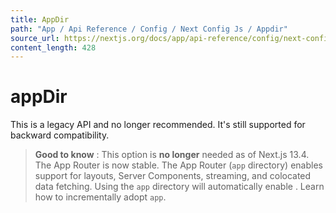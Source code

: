 ```yaml
---
title: AppDir
path: "App / Api Reference / Config / Next Config Js / Appdir"
source_url: https://nextjs.org/docs/app/api-reference/config/next-config-js/appDir
content_length: 428
---
```


# appDir
This is a legacy API and no longer recommended. It's still supported for backward compatibility.
> **Good to know** : This option is **no longer** needed as of Next.js 13.4. The App Router is now stable.
The App Router (`app` directory) enables support for layouts, Server Components, streaming, and colocated data fetching.
Using the `app` directory will automatically enable . Learn how to incrementally adopt `app`.
